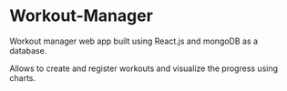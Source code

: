 # Workout-Manager

Workout manager web app built using React.js and mongoDB as a database.

Allows to create and register workouts and visualize the progress using charts.
